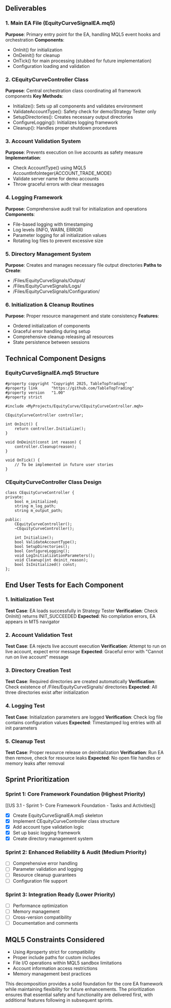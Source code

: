 ## Deliverables

### 1. Main EA File (EquityCurveSignalEA.mq5)
**Purpose**: Primary entry point for the EA, handling MQL5 event hooks and orchestration
**Components**: 
- OnInit() for initialization
- OnDeinit() for cleanup
- OnTick() for main processing (stubbed for future implementation)
- Configuration loading and validation

### 2. CEquityCurveController Class
**Purpose**: Central orchestration class coordinating all framework components
**Key Methods**:
- Initialize(): Sets up all components and validates environment
- ValidateAccountType(): Safety check for demo/Strategy Tester only
- SetupDirectories(): Creates necessary output directories
- ConfigureLogging(): Initializes logging framework
- Cleanup(): Handles proper shutdown procedures

### 3. Account Validation System
**Purpose**: Prevents execution on live accounts as safety measure
**Implementation**: 
- Check AccountType() using MQL5 AccountInfoInteger(ACCOUNT_TRADE_MODE)
- Validate server name for demo accounts
- Throw graceful errors with clear messages

### 4. Logging Framework
**Purpose**: Comprehensive audit trail for initialization and operations
**Components**:
- File-based logging with timestamping
- Log levels (INFO, WARN, ERROR)
- Parameter logging for all initialization values
- Rotating log files to prevent excessive size

### 5. Directory Management System
**Purpose**: Creates and manages necessary file output directories
**Paths to Create**:
- /Files/EquityCurveSignals/Output/
- /Files/EquityCurveSignals/Logs/
- /Files/EquityCurveSignals/Configuration/

### 6. Initialization & Cleanup Routines
**Purpose**: Proper resource management and state consistency
**Features**:
- Ordered initialization of components
- Graceful error handling during setup
- Comprehensive cleanup releasing all resources
- State persistence between sessions

## Technical Component Designs

### EquityCurveSignalEA.mq5 Structure
```mql5
#property copyright "Copyright 2025, TableTopTrading"
#property link      "https://github.com/TableTopTrading"
#property version   "1.00"
#property strict

#include <MyProjects/EquityCurve/CEquityCurveController.mqh>

CEquityCurveController controller;

int OnInit() {
    return controller.Initialize();
}

void OnDeinit(const int reason) {
    controller.Cleanup(reason);
}

void OnTick() {
    // To be implemented in future user stories
}
```

### CEquityCurveController Class Design
```mql5
class CEquityCurveController {
private:
    bool m_initialized;
    string m_log_path;
    string m_output_path;
    
public:
    CEquityCurveController();
    ~CEquityCurveController();
    
    int Initialize();
    bool ValidateAccountType();
    bool SetupDirectories();
    bool ConfigureLogging();
    void LogInitializationParameters();
    void Cleanup(int deinit_reason);
    bool IsInitialized() const;
};
```

## End User Tests for Each Component

### 1. Initialization Test
**Test Case**: EA loads successfully in Strategy Tester
**Verification**: Check OnInit() returns INIT_SUCCEEDED
**Expected**: No compilation errors, EA appears in MT5 navigator

### 2. Account Validation Test
**Test Case**: EA rejects live account execution
**Verification**: Attempt to run on live account, expect error message
**Expected**: Graceful error with "Cannot run on live account" message

### 3. Directory Creation Test
**Test Case**: Required directories are created automatically
**Verification**: Check existence of /Files/EquityCurveSignals/ directories
**Expected**: All three directories exist after initialization

### 4. Logging Test
**Test Case**: Initialization parameters are logged
**Verification**: Check log file contains configuration values
**Expected**: Timestamped log entries with all init parameters

### 5. Cleanup Test
**Test Case**: Proper resource release on deinitialization
**Verification**: Run EA then remove, check for resource leaks
**Expected**: No open file handles or memory leaks after removal

## Sprint Prioritization

### Sprint 1: Core Framework Foundation (Highest Priority)
[[US 3.1 - Sprint 1- Core Framework Foundation - Tasks and Activities]]
- [x] Create EquityCurveSignalEA.mq5 skeleton
- [x] Implement CEquityCurveController class structure
- [x] Add account type validation logic
- [x] Set up basic logging framework
- [x] Create directory management system

### Sprint 2: Enhanced Reliability & Audit (Medium Priority)
- [ ] Comprehensive error handling
- [ ] Parameter validation and logging
- [ ] Resource cleanup guarantees
- [ ] Configuration file support

### Sprint 3: Integration Ready (Lower Priority)
- [ ] Performance optimization
- [ ] Memory management
- [ ] Cross-version compatibility
- [ ] Documentation and comments

## MQL5 Constraints Considered
- Using #property strict for compatibility
- Proper include paths for custom includes
- File I/O operations within MQL5 sandbox limitations
- Account information access restrictions
- Memory management best practices

This decomposition provides a solid foundation for the core EA framework while maintaining flexibility for future enhancements. The prioritization ensures that essential safety and functionality are delivered first, with additional features following in subsequent sprints.